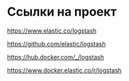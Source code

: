 # Ссылки на проект

https://www.elastic.co/logstash

https://github.com/elastic/logstash

https://hub.docker.com/_/logstash

https://www.docker.elastic.co/r/logstash